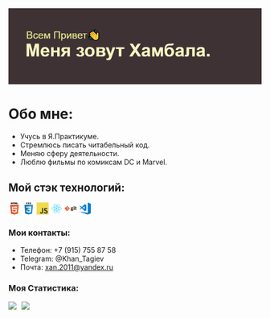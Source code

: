 <img src="https://github.com/KhanTagiev/KhanTagiev/blob/main/header.png?raw=true">

# **Обо мне:**

- Учусь в Я.Практикуме. 
- Стремлюсь писать читабельный код.
- Меняю сферу деятельности.
- Люблю фильмы по комиксам DC и Marvel.

## Мой стэк технологий:  

<code><img src="https://raw.githubusercontent.com/github/explore/80688e429a7d4ef2fca1e82350fe8e3517d3494d/topics/html/html.png" alt="HTML" height="24"></code>
<code><img src="https://raw.githubusercontent.com/github/explore/80688e429a7d4ef2fca1e82350fe8e3517d3494d/topics/css/css.png" alt="CSS" height="24" ></code>
<code><img src="https://raw.githubusercontent.com/github/explore/80688e429a7d4ef2fca1e82350fe8e3517d3494d/topics/javascript/javascript.png" alt="JS" height="24"></code>
<code><img src="https://raw.githubusercontent.com/github/explore/80688e429a7d4ef2fca1e82350fe8e3517d3494d/topics/react/react.png" alt="React" height="24"></code>
<code><img src="https://raw.githubusercontent.com/github/explore/80688e429a7d4ef2fca1e82350fe8e3517d3494d/topics/git/git.png" alt="GIT" height="24"></code>
<code><img src="https://raw.githubusercontent.com/github/explore/80688e429a7d4ef2fca1e82350fe8e3517d3494d/topics/visual-studio-code/visual-studio-code.png" alt="VS Code" height="24"></code>

### Мои контакты: 

- Телефон: +7 (915) 755 87 58
- Telegram: @Khan_Tagiev
- Почта: xan.2011@yandex.ru

### Моя Статистика:

<div>
<a href="https://github-readme-stats.vercel.app/api?username=KhanTagiev&hide=contribs&show_icons=true&theme=dark">
  <img  align="left" height="130" style="margin-right: 10px" src="https://github-readme-stats.vercel.app/api?username=KhanTagiev&hide=contribs&show_icons=true&theme=dark" />
</a>
<a href="https://github-readme-stats.vercel.app/api/top-langs/?username=KhanTagiev&layout=compact&theme=dark">
  <img align="left" height="130" src="https://github-readme-stats.vercel.app/api/top-langs/?username=KhanTagiev&layout=compact&theme=dark" />
</a>
</div>

<!--
**KhanTagiev/KhanTagiev** is a ✨ _special_ ✨ repository because its `README.md` (this file) appears on your GitHub profile.

Here are some ideas to get you started:

- 🔭 I’m currently working on ...
- 🌱 I’m currently learning ...
- 👯 I’m looking to collaborate on ...
- 🤔 I’m looking for help with ...
- 💬 Ask me about ...
- 📫 How to reach me: ...
- 😄 Pronouns: ...
- ⚡ Fun fact: ...
-->
